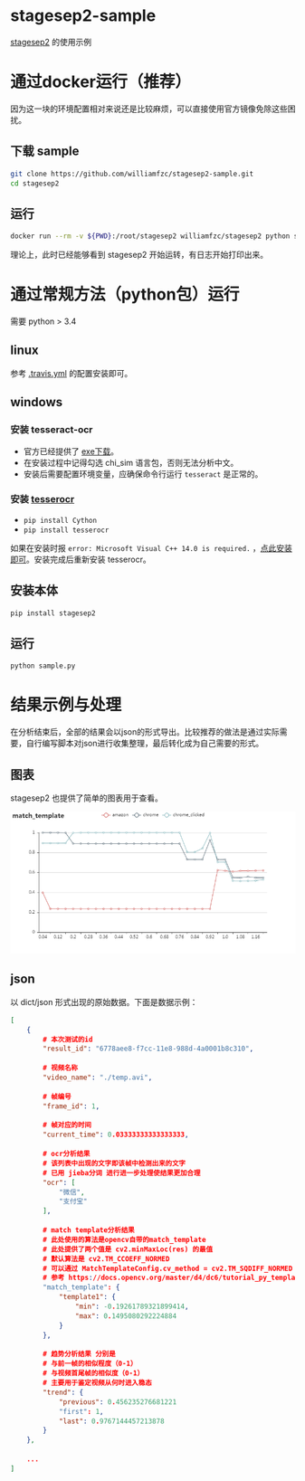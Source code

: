 # stagesep2-sample

[stagesep2](https://github.com/williamfzc/stagesep2) 的使用示例

# 通过docker运行（推荐）

因为这一块的环境配置相对来说还是比较麻烦，可以直接使用官方镜像免除这些困扰。

## 下载 sample

```bash
git clone https://github.com/williamfzc/stagesep2-sample.git
cd stagesep2
```

## 运行

```bash
docker run --rm -v ${PWD}:/root/stagesep2 williamfzc/stagesep2 python sample.py
```

理论上，此时已经能够看到 stagesep2 开始运转，有日志开始打印出来。

# 通过常规方法（python包）运行

需要 python > 3.4

## linux

参考 [.travis.yml](https://github.com/williamfzc/stagesep2/blob/master/.travis.yml) 的配置安装即可。

## windows

### 安装 tesseract-ocr

- 官方已经提供了 [exe下载](https://github.com/UB-Mannheim/tesseract/wiki)。
- 在安装过程中记得勾选 chi_sim 语言包，否则无法分析中文。
- 安装后需要配置环境变量，应确保命令行运行 `tesseract` 是正常的。

### 安装 [tesserocr](https://github.com/sirfz/tesserocr)

- `pip install Cython`
- `pip install tesserocr`

如果在安装时报 `error: Microsoft Visual C++ 14.0 is required.` ，[点此安装即可](http://download.microsoft.com/download/6/A/A/6AA4EDFF-645B-48C5-81CC-ED5963AEAD48/vc_redist.x64.exe)。安装完成后重新安装 tesserocr。

## 安装本体

```bash
pip install stagesep2
```

## 运行

```bash
python sample.py
```

# 结果示例与处理

在分析结束后，全部的结果会以json的形式导出。比较推荐的做法是通过实际需要，自行编写脚本对json进行收集整理，最后转化成为自己需要的形式。

## 图表

stagesep2 也提供了简单的图表用于查看。

![](pictures/sample_report.png)

## json

以 dict/json 形式出现的原始数据。下面是数据示例：

```json
[
    {
        # 本次测试的id
        "result_id": "6778aee8-f7cc-11e8-988d-4a0001b8c310",

        # 视频名称
        "video_name": "./temp.avi",

        # 帧编号
        "frame_id": 1,

        # 帧对应的时间
        "current_time": 0.03333333333333333,

        # ocr分析结果
        # 该列表中出现的文字即该帧中检测出来的文字
        # 已用 jieba分词 进行进一步处理使结果更加合理
        "ocr": [
            "微信",
            "支付宝"
        ],

        # match template分析结果
        # 此处使用的算法是opencv自带的match_template
        # 此处提供了两个值是 cv2.minMaxLoc(res) 的最值
        # 默认算法是 cv2.TM_CCOEFF_NORMED
        # 可以通过 MatchTemplateConfig.cv_method = cv2.TM_SQDIFF_NORMED 修改算法
        # 参考 https://docs.opencv.org/master/d4/dc6/tutorial_py_template_matching.html
        "match_template": {
            "template1": {
                "min": -0.19261789321899414,
                "max": 0.1495080292224884
            }
        },

        # 趋势分析结果 分别是
        # 与前一帧的相似程度（0-1）
        # 与视频首尾帧的相似度（0-1）
        # 主要用于鉴定视频从何时进入稳态
        "trend": {
            "previous": 0.456235276681221
            "first": 1,
            "last": 0.9767144457213878
        }
    },

    ...
]
```

